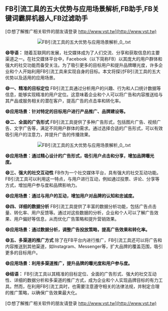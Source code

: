 ## **FB引流工具的五大优势与应用场景解析,FB助手,FB关键词霸屏机器人,FB过滤助手**

[😍想了解推广相关软件的朋友请登录 http://www.vst.tw](http://www.vst.tw)

 <center><img src="https://vst.tw/MP4/tuiguang/png/3.png" alt="FB引流工具的五大优势与应用场景解析_0_.txt"></center>

**😄导语：**
随着互联网的发展，社交媒体成为了人们交流、分享和获取信息的主要渠道之一。在社交媒体平台中，Facebook（以下简称FB）以其庞大的用户群体和强大的社交功能而备受关注。为了吸引更多的目标用户和提升品牌曝光度，许多企业和个人开始利用FB引流工具来实现自身的目标。本文将探讨FB引流工具的五大优势以及适用的应用场景。

**😄一、精准的目标定位**
FB引流工具通过分析用户的兴趣、行为和人口统计数据等信息，能够实现精准的用户定位。这意味着企业和个人可以将广告和内容推送给与其产品或服务相关的潜在客户，提高广告的点击率和转化率。

**😄应用场景：针对特定的目标用户进行产品推广、品牌建设等。**

**😄二、全面的广告形式**
FB引流工具提供了多种广告形式，包括图片广告、视频广告、文字广告等，满足不同用户群体的需求。通过选择合适的广告形式，可以有效吸引用户的注意力，并提升广告的传播效果。

 <center><img src="https://vst.tw/MP4/tuiguang/png/4.png" alt="FB引流工具的五大优势与应用场景解析_0_.txt"></center>

**😄应用场景：通过精心设计的广告形式，吸引用户点击和分享，增加品牌曝光度。**

**😄三、强大的社交互动性**
FB作为一个社交媒体平台，具有强大的社交互动功能。FB引流工具可以利用这一特点，与用户进行互动，例如通过投票、评论、分享等方式，增加用户参与度和品牌影响力。

**😄应用场景：通过与用户的互动，增加用户对品牌的认知和忠诚度。**

**😄四、详细的数据分析**
FB引流工具提供了丰富的数据分析功能，包括广告点击量、转化率、用户反馈等。通过对这些数据的分析，企业和个人可以了解广告效果、用户偏好等信息，从而优化广告策略和提升营销效果。

**😄应用场景：通过数据分析，调整广告投放策略，提高广告效果和转化率。**

**😄五、多渠道的推广方式**
除了在FB平台内进行推广，FB引流工具还可以将广告和内容推送到其他渠道，如Instagram、Messenger等，扩大品牌的覆盖范围，吸引更多的目标用户。

**😄应用场景：利用多渠道推广，提升品牌的曝光度和用户参与度。**

**😄结语：**
FB引流工具以其精准的目标定位、全面的广告形式、强大的社交互动性、详细的数据分析和多渠道的推广方式，成为企业和个人实现品牌目标的有力工具。然而，在利用FB引流工具时，也需要注意遵守相关的法律法规，并制定合理的推广策略，以确保广告效果最大化。

[😍想了解推广相关软件的朋友请登录 http://www.vst.tw](http://www.vst.tw)



